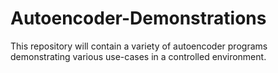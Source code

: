 # Autoencoder-Demonstrations
This repository will contain a variety of autoencoder programs demonstrating various use-cases in a controlled environment.
